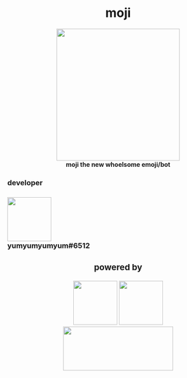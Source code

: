 <!--[![Anurag's github stats](https://github-readme-stats.vercel.app/api?username=yumm-b612&theme=onedark&show_icons=true)](https://github.com/anuraghazra/github-readme-stats) [![Top Langs](https://github-readme-stats.vercel.app/api/top-langs/?username=yumm-b612&layout=compact&theme=onedark)](https://github.com/anuraghazra/github-readme-stats)-->


<div align="center">
 <h1>moji</h1>
 
 <img width="280" height="300" src="https://raw.githubusercontent.com/yumm-b612/moji.py/main/moji.png"/>
 <br>
 <b>moji the new whoelsome emoji/bot</b>
</div>

<div align="left">
 
 <h3>developer<h3> 
  <dev align="center">
  <img styles="border: 2px solid red; border-radius: 25px;" width="100" height="100" src="https://cdn.discordapp.com/attachments/819660765018980393/821816728202903622/20210309_224533.jpg"/>
   <br>
   <b>yumyumyumyum#6512</b>
 </dev>
 
 <div align = "center">
 <h3>powered by</h3>
 <p>
  <a href="https://code.visualstudio.com/"><img src="https://i.giphy.com/media/LMt9638dO8dftAjtco/200.webp" width="100" /></a>
  <a href="https://www.python.org/"><img src="https://i.giphy.com/media/IdyAQJVN2kVPNUrojM/200.webp" width="100" /></a>
  <br>
  <a href="https://discord.gg/NaXhwqWxV9"><img width="250" height="100" src="https://user-images.githubusercontent.com/75433579/111535082-18946580-873f-11eb-9965-caa0085d437c.png"/></a>
 </p>
 </div>
</div>
